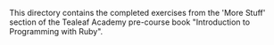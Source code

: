 This directory contains the completed exercises from the 'More Stuff' section of the Tealeaf Academy pre-course book
"Introduction to Programming with Ruby".